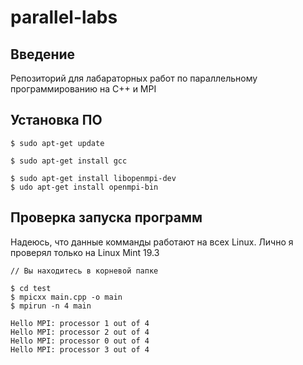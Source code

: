 # parallel-labs

## Введение

Репозиторий для лабараторных работ по параллельному программированию на C++ и MPI

## Установка ПО

```
$ sudo apt-get update

$ sudo apt-get install gcc

$ sudo apt-get install libopenmpi-dev
$ udo apt-get install openmpi-bin
```

## Проверка запуска программ

Надеюсь, что данные комманды работают на всех Linux.
Лично я проверял только на Linux Mint 19.3

```
// Вы находитесь в корневой папке

$ cd test
$ mpicxx main.cpp -o main
$ mpirun -n 4 main

Hello MPI: processor 1 out of 4
Hello MPI: processor 2 out of 4
Hello MPI: processor 0 out of 4
Hello MPI: processor 3 out of 4
```
